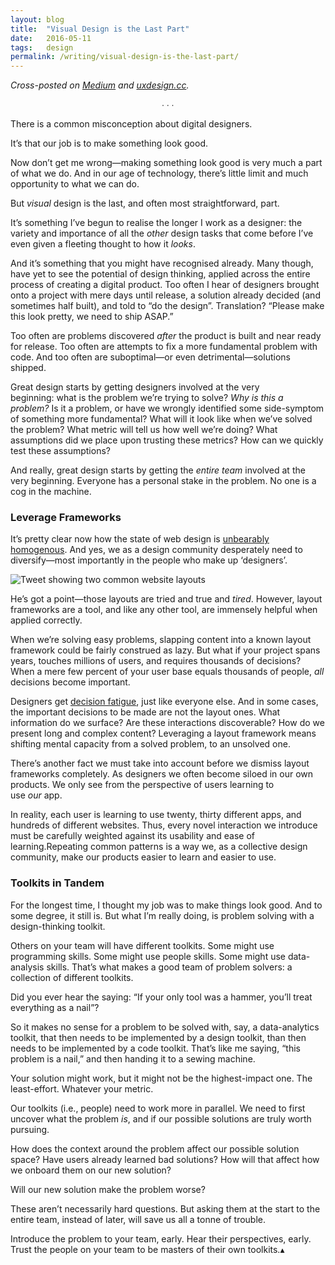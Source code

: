 ```yaml
---
layout: blog
title:  "Visual Design is the Last Part"
date:   2016-05-11
tags:   design
permalink: /writing/visual-design-is-the-last-part/
---
```


*Cross-posted on [Medium](https://uxdesign.cc/visual-design-is-the-last-part-a20a197fc4af) and [uxdesign.cc](https://uxdesign.cc/visual-design-is-the-last-part-a20a197fc4af).*

<p style="text-align: center;">&#8729; &#8729; &#8729;</p>

There is a common misconception about digital designers.

It’s that our job is to make something look good.

Now don’t get me wrong—making something look good is very much a part of what we do. And in our age of technology, there’s little limit and much opportunity to what we can do.

But _visual_ design is the last, and often most straightforward, part.

It’s something I’ve begun to realise the longer I work as a designer: the variety and importance of all the _other_ design tasks that come before I’ve even given a fleeting thought to how it _looks_.

And it’s something that you might have recognised already. Many though, have yet to see the potential of design thinking, applied across the entire process of creating a digital product. Too often I hear of designers brought onto a project with mere days until release, a solution already decided (and sometimes half built), and told to “do the design”. Translation? “Please make this look pretty, we need to ship ASAP.”

Too often are problems discovered _after_ the product is built and near ready for release. Too often are attempts to fix a more fundamental problem with code. And too often are suboptimal—or even detrimental—solutions shipped.

Great design starts by getting designers involved at the very beginning: what is the problem we’re trying to solve? _Why is this a problem?_ Is it a problem, or have we wrongly identified some side-symptom of something more fundamental? What will it look like when we’ve solved the problem? What metric will tell us how well we’re doing? What assumptions did we place upon trusting these metrics? How can we quickly test these assumptions?

And really, great design starts by getting the _entire team_ involved at the very beginning. Everyone has a personal stake in the problem. No one is a cog in the machine.

### Leverage Frameworks

It’s pretty clear now how the state of web design is [unbearably homogenous](https://medium.com/@morgane/the-unbearable-homogeneity-of-design-fe1a44d48f3d). And yes, we as a design community desperately need to diversify—most importantly in the people who make up ‘designers’.

![Tweet showing two common website layouts](https://cdn-images-1.medium.com/max/1600/1*DhF-m-SgLsd_2RuhNPbD0g.png)

He’s got a point—those layouts are tried and true and _tired_. However, layout frameworks are a tool, and like any other tool, are immensely helpful when applied correctly.

When we’re solving easy problems, slapping content into a known layout framework could be fairly construed as lazy. But what if your project spans years, touches millions of users, and requires thousands of decisions? When a mere few percent of your user base equals thousands of people, _all_ decisions become important.

Designers get [decision fatigue](https://en.wikipedia.org/wiki/Decision_fatigue), just like everyone else. And in some cases, the important decisions to be made are not the layout ones. What information do we surface? Are these interactions discoverable? How do we present long and complex content? Leveraging a layout framework means shifting mental capacity from a solved problem, to an unsolved one.

There’s another fact we must take into account before we dismiss layout frameworks completely. As designers we often become siloed in our own products. We only see from the perspective of users learning to use _our_ app.

In reality, each user is learning to use twenty, thirty different apps, and hundreds of different websites. Thus, every novel interaction we introduce must be carefully weighted against its usability and ease of learning.Repeating common patterns is a way we, as a collective design community, make our products easier to learn and easier to use.

### Toolkits in Tandem

For the longest time, I thought my job was to make things look good. And to some degree, it still is. But what I’m really doing, is problem solving with a design-thinking toolkit.

Others on your team will have different toolkits. Some might use programming skills. Some might use people skills. Some might use data-analysis skills. That’s what makes a good team of problem solvers: a collection of different toolkits.

Did you ever hear the saying: “If your only tool was a hammer, you’ll treat everything as a nail”?

So it makes no sense for a problem to be solved with, say, a data-analytics toolkit, that then needs to be implemented by a design toolkit, than then needs to be implemented by a code toolkit. That’s like me saying, “this problem is a nail,” and then handing it to a sewing machine.

Your solution might work, but it might not be the highest-impact one. The least-effort. Whatever your metric.

Our toolkits (i.e., people) need to work more in parallel. We need to first uncover what the problem _is_, and if our possible solutions are truly worth pursuing.

How does the context around the problem affect our possible solution space? Have users already learned bad solutions? How will that affect how we onboard them on our new solution?

Will our new solution make the problem worse?

These aren’t necessarily hard questions. But asking them at the start to the entire team, instead of later, will save us all a tonne of trouble.

Introduce the problem to your team, early. Hear their perspectives, early. Trust the people on your team to be masters of their own toolkits.▴
